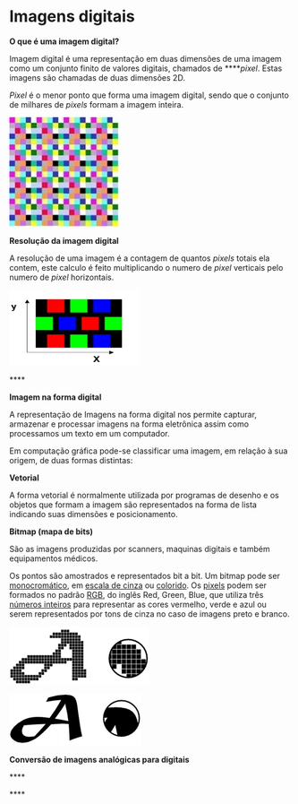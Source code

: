 # Imagens digitais

**O que é uma imagem digital?**



Imagem digital é uma representação em duas dimensões de uma imagem como um conjunto finito de valores digitais, chamados de ****_pixel_.  Estas imagens são chamadas de duas dimensões 2D.

 _Pixel_ é o menor ponto que forma uma imagem digital, sendo que o conjunto de milhares de _pixels_ formam a imagem inteira.

![](../.gitbook/assets/imagem3.jpg)

**Resolução da imagem digital**

A resolução de uma imagem é a contagem de quantos _pixels_ totais ela contem, este calculo é feito multiplicando o numero de _pixel_ verticais pelo numero de _pixel_ horizontais.

![](../.gitbook/assets/2021-07-23-12_03_11-projeto_livro_pacs_ris_2.6.docx-modo-de-compatibilidade-word.jpg)

\*\*\*\*

**Imagem na forma digital**

A representação de Imagens na forma digital nos permite capturar, armazenar e processar imagens na forma eletrônica assim como processamos um texto em um computador.

Em computação gráfica pode-se classificar uma imagem, em relação à sua origem, de duas formas distintas:

**Vetorial**

A forma vetorial é normalmente utilizada por programas de desenho e os objetos que formam a imagem são representados na forma de lista indicando suas dimensões e posicionamento.

**Bitmap \(mapa de bits\)**

São as imagens produzidas por scanners, maquinas digitais e também equipamentos médicos.

Os pontos são amostrados e representados bit a bit. Um bitmap pode ser [monocromático](http://pt.wikipedia.org/wiki/Monocrom%C3%A1tico), em [escala de cinza](http://pt.wikipedia.org/wiki/Escala_de_cinza) ou [colorido](http://pt.wikipedia.org/wiki/Cor). Os [pixels](http://pt.wikipedia.org/wiki/Pixels) podem ser formados no padrão [RGB](http://pt.wikipedia.org/wiki/RGB), do inglês Red, Green, Blue, que utiliza três [números inteiros](http://pt.wikipedia.org/wiki/N%C3%BAmeros_inteiros) para representar as cores vermelho, verde e azul  ou serem representados por tons de cinza no caso de imagens preto e branco.

![bitmap](../.gitbook/assets/imagem1.png)

![vetorial](../.gitbook/assets/imagem2.png)

**Conversão de imagens analógicas para digitais**

\*\*\*\*

\*\*\*\*

